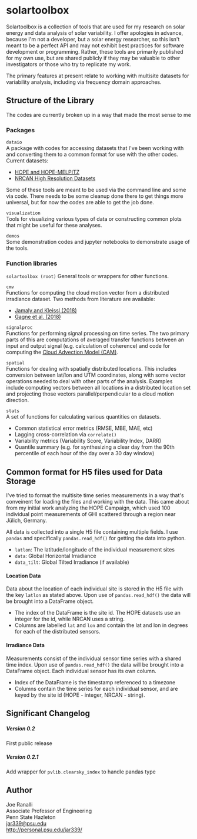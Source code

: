 # solartoolbox
Solartoolbox is a collection of tools that are used for my research on solar 
energy and data analysis of solar variability. I offer apologies in advance, 
because I'm not a developer, but a solar energy researcher, so this isn't meant 
to be a perfect API and may not exhibit best practices for software development 
or programming. Rather, these tools are primarily published for my own use, but 
are shared publicly if they may be valuable to other investigators or those who
try to replicate my work. 

The primary features at present relate to working with multisite datasets for
variability analysis, including via frequency domain approaches.

## Structure of the Library
The codes are currently broken up in a way that made the most sense to me
### Packages
```dataio```  
A package with codes for accessing datasets that I've been working with and 
converting them to a common format for use with the other codes. Current 
datasets:
- [HOPE and HOPE-MELPITZ](https://www.cen.uni-hamburg.de/en/icdc/data/atmosphere/samd-st-datasets.html)
- [NRCAN High Resolution Datasets](https://www.nrcan.gc.ca/energy/renewable-electricity/solar-photovoltaic/18409)

Some of these tools are meant to be used via the command line and some via
code. There needs to be some cleanup done there to get things more universal, 
but for now the codes are able to get the job done.

```visualization```  
Tools for visualizing various types of data or constructing common plots that 
might be useful for these analyses.

```demos```  
Some demonstration codes and jupyter notebooks to demonstrate usage of the 
tools.

### Function libraries
```solartoolbox (root)```
General tools or wrappers for other functions.

```cmv```  
Functions for computing the cloud motion vector from a distributed irradiance 
dataset. Two methods from literature are available:
- [Jamaly and Kleissl (2018)](https://www.sciencedirect.com/science/article/pii/S0038092X17309556)
- [Gagne et al. (2018)](https://www.researchgate.net/publication/330877949_Directional_Solar_Variability_Analysis)

```signalproc```  
Functions for performing signal processing on time series. The two primary 
parts of this are computations of averaged transfer functions between an input
and output signal (e.g. calculation of coherence) and code for computing the 
[Cloud Advection Model (CAM)](https://aip.scitation.org/doi/10.1063/5.0050428).

```spatial```  
Functions for dealing with spatially distributed locations. This includes 
conversion between lat/lon and UTM coordinates, along with some vector
operations needed to deal with other parts of the analysis. Examples include
computing vectors between all locations in a distributed location set and 
projecting those vectors parallel/perpendicular to a cloud motion direction.

```stats```  
A set of functions for calculating various quantities on datasets.
- Common statistical error metrics (RMSE, MBE, MAE, etc)
- Lagging cross-correlation via ```correlate()```
- Variability metrics (Variability Score, Variability Index, DARR)
- Quantile summary (e.g. for synthesizing a clear day from the 90th percentile 
of each hour of the day over a 30 day window)

## Common format for H5 files used for Data Storage

I've tried to format the multisite time series measurements in a way that's 
conveinent for loading the files and working with the data. This came about 
from my initial work analyzing the HOPE Campaign, which used 100 individual 
point measurements of GHI scattered through a region near Jülich, Germany.

All data is collected into a single H5 file containing multiple fields. I use
```pandas``` and specifically ```pandas.read_hdf()``` for getting the data
into python. 

- ```latlon```: The latitude/longitude of the individual measurement sites
- ```data```: Global Horizontal Irradiance
- ```data_tilt```: Global Tilted Irradiance (if available)

#### Location Data
Data about the location of each individual site is stored in the H5 file with 
the key ```latlon``` as stated above. Upon use of ```pandas.read_hdf()``` the 
data will be brought into a DataFrame object.

- The index of the DataFrame is the site id. The HOPE datasets use an integer 
for the id, while NRCAN uses a string. 
- Columns are labelled ```lat``` and ```lon``` and contain the lat and lon in 
degrees for each of the distributed sensors.


#### Irradiance Data
Measurements consist of the individual sensor time series with a shared time 
index. Upon use of ```pandas.read_hdf()``` the data will be brought into a 
DataFrame object. Each individual sensor has its own column. 

- Index of the DataFrame is the timestamp referenced to a timezone
- Columns contain the time series for each individual sensor, and are keyed by
the site id (HOPE - integer, NRCAN - string).



## Significant Changelog
##### Version 0.2
First public release
##### Version 0.2.1
Add wrapper for `pvlib.clearsky_index` to handle pandas type

## Author
Joe Ranalli  
Associate Professor of Engineering  
Penn State Hazleton  
jar339@psu.edu  
http://personal.psu.edu/jar339/



